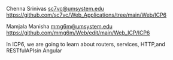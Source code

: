 Chenna Srinivas sc7vc@umsystem.edu https://github.com/sc7vc/Web_Applications/tree/main/Web/ICP6

Mamjala Manisha mmg6m@umsystem.edu https://github.com/mmg6m/Web/edit/main/Web_ICP/ICP6

In ICP6, we are going to learn about routers, services, HTTP,and RESTfulAPIsin Angular
